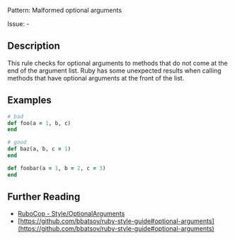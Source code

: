 Pattern: Malformed optional arguments

Issue: -

## Description

This rule checks for optional arguments to methods that do not come at the end of the argument list. Ruby has some unexpected results when calling methods that have optional arguments at the front of the list.

## Examples

```ruby
# bad
def foo(a = 1, b, c)
end

# good
def baz(a, b, c = 1)
end

def foobar(a = 1, b = 2, c = 3)
end
```

## Further Reading

* [RuboCop - Style/OptionalArguments](https://docs.rubocop.org/rubocop/cops_style.html#styleoptionalarguments)
* [https://github.com/bbatsov/ruby-style-guide#optional-arguments](https://github.com/bbatsov/ruby-style-guide#optional-arguments)
